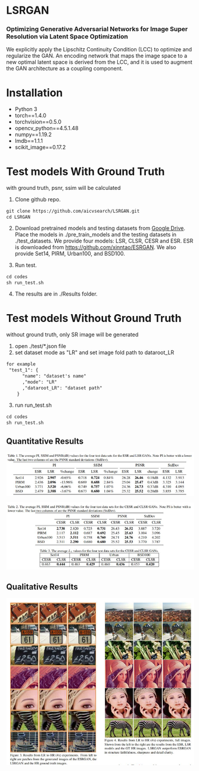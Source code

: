 <!-- Add banner here -->

# LSRGAN

### Optimizing Generative Adversarial Networks for Image Super Resolution via Latent Space Optimization

We explicitly apply the Lipschitz Continuity Condition (LCC) to optimize and regularize the GAN. 
An encoding network that maps the image space to a new optimal latent
space is derived from the LCC, and it is used to augment
the GAN architecture as a coupling component.

# Installation
- Python 3
- torch==1.4.0
- torchvision==0.5.0
- opencv_python==4.5.1.48
- numpy==1.19.2
- lmdb==1.1.1
- scikit_image==0.17.2

# Test models With Ground Truth
with ground truth, psnr, ssim will be calculated

1. Clone github repo.

```
git clone https://github.com/aicvsearch/LSRGAN.git
cd LSRGAN

```
2. Download pretrained models and testing datasets from [Google Drive](https://drive.google.com/file/d/1GRS0_D9b0rm6Cisc8RRSZY7k3ESi0BdE/view?usp=sharing). Place the models in ./pre_train_models and
the testing datasets in ./test_datasets. We provide four models: LSR, CLSR, CESR and ESR. ESR is downloaded from  https://github.com/xinntao/ESRGAN.
We also provide Set14, PIRM, Urban100, and BSD100.

3. Run test.
```
cd codes
sh run_test.sh

```

4. The results are in ./Results folder.

# Test models Without Ground Truth
without ground truth, only SR image will be generated

1. open ./test/*.json file
2. set dataset mode as "LR" and set image fold path to dataroot_LR
```
for example
 "test_1": {
      "name": "dataset's name"
      ,"mode": "LR"
      ,"dataroot_LR": "dataset path"
    }

```
3. run run_test.sh
```
cd codes
sh run_test.sh

```


## Quantitative Results
<p align="center">
  <img src="figures/Table1.jpg">
</p>
<p align="center">
  <img src="figures/Table2.jpg">
</p>

## Qualitative  Results

<p align="center">
  <img src="figures/1.jpg">
</p>



